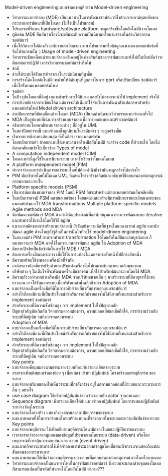 Model-driven engineering
แบบจำลองพฤติกรรม
Model-driven engineering
*	วิศวกรรมแบบจำลอง (MDE) เป็นแนวทางในการพัฒนาซอฟต์แวร์ซึ่งต้องการเอาต์พุตหลักของกระบวนการพัฒนาที่เป็นโมเดล (ไม่ใช่เป็นโปรแกรม)
*	โปรแกรมที่รันบน hardware/software platform จะถูกสร้างขึ้นโดยอัตโนมัติจากโมเดล
*	ผู้คิดค้น MDE ยืนยันว่าเรื่องนี้จะเพิ่มระดับความเป็นนิยามหรือนามธรรมในด้านวิศวกรรมซอฟต์แวร์
*	เพื่อให้วิศวกรไม่ต้องกังวลกับรายละเอียดของภาษาโปรแกรมหรือข้อมูลเฉพาะของแพลตฟอร์มที่รันโปรแกรมนั้น ๆ
Usage of model-driven engineering
*	วิศวกรรมขับเคลื่อนด้วยแบบจำลองยังคงอยู่ในช่วงเริ่มต้นของการพัฒนาและยังไม่เป็นที่แน่ชัดว่าจะมีผลต่อการปฏิวัติวงการวิศวกรรมซอฟต์แวร์หรือไม่
*	ข้อดี
*	ช่วยให้ระบบได้รับการพิจารณาในระดับนิยามที่สูงขึ้น
*	การสร้างโค้ดโดยอัตโนมัติ จะช่วยให้มีต้นทุนที่ถูกกว่าในการ port หรือปรับเปลี่ยน ซอฟต์แวร์ เพื่อไปรันบนแพลตฟอร์มใหม่
*	จุดด้อย
*	ในปัจจุบันโมเดลที่มีอยู่ เหมาะสำหรับการให้นิยาม และยังไม่สามารถนำไป implement จริงได้ 
*	การประหยัดจากการเขียนโค้ด แต่อาจจะไปเพิ่มค่าใช้จ่ายในการพัฒนาตัวแปลภาษาสำหรับแพลตฟอร์มใหม่
Model driven architecture
*	สถาปัตยกรรมที่ขับเคลื่อนด้วยโมเดล (MDA) เป็นจุดกำเนิดของวิศวกรรมแบบจำลองทั่วไป
*	MDA เป็นรูปแบบที่เน้นการสร้างแบบจำลองเพื่อการออกแบบและสร้างซอฟต์แวร์ 
*	อธิบายระบบโดยอาศัยแบบจำลองต่างๆ ที่มีอยู่ใน UML
*	ในสถาปัตยกรรมนี้ แบบจำลองซึ่งถูกนิยามในระดับต่าง ๆ จะถูกสร้างขึ้น  
*	เริ่มจากการนิยามระดับบนสุด ที่เป็นอิสระจากแพลตฟอร์ม 
*	โดยหลักการแล้ว ถ้าออกแบบได้เหมาะสม เครื่องมืออัตโนมัติ จะสร้าง code ที่ทำงานได้ โดยไม่ต้องอาศัยคนเข้าไปเกี่ยวข้อง 
Types of model
*	A computation independent model (CIM) 
*	โมเดลเหล่านี้ถูกใช้ในการนิยามระบบ บางครั้งเรียกว่าโมเดลโดเมน
*	A platform independent model (PIM)
*	ทำการจำลองการดำเนินการของระบบโดยไม่ต้องคำนึงถึงว่ามันจะถูกสร้างได้อย่างไร
*	PIM มักอธิบายโดยใช้โมเดล UML ที่แสดงโครงสร้างสถิตย์และอธิบายวิธีตอบสนองต่อเหตุการณ์ภายนอกและภายใน
*	Platform specific models (PSM) 
*	เป็นการดัดแปลงแบบจำลอง PIM โดยมี PSM อิสระสำหรับแต่ละแพลตฟอร์มแอ็พพลิเคชัน 
*	ในหลักการอาจมี PSM หลายเลเยอร์ของ โดยแต่ละเลเยอร์จะมีการอธิบายรายละเอียดเฉพาะของแพลตฟอร์มเอาไว้
MDA transformations
Multiple platform-specific models 
Agile methods and MDA
*	นักพัฒนาซอฟต์แวร์ MDA อ้างว่ามีวัตถุประสงค์เพื่อสนับสนุนแนวทางการพัฒนาแบบ iterative และสามารถใช้งานได้โดยใช้วิธี agile
*	แนวความคิดของการสร้างแบบจำลองนี้ ยังขัดแย้งความคิดพื้นฐานในแถลงการณ์ agile และนักพัฒนา agile ส่วนใหญ่ยังรู้สึกเป็นการฝืนใจที่จะใช้ model-driven engineering 
*	ในอนาคตถ้า PIM สามารถทำการ transformation ได้โดยอัตโนมัติและสมบูรณ์แบบ ก็หมายความว่า MDA อาจใช้ในกระบวนการพัฒนา agile ได้
Adoption of MDA
*	มีหลายปัจจัยเป็นข้อจำกัดในการใช้ MDE / MDA
*	ต้องการเครื่องมือเฉพาะทาง เพื่อใช้ในการแปลงโมเดลจากระดับหนึ่งไปอีกระดับหนึ่ง
*	มีความพร้อมใช้งานของเครื่องมือที่จำกัด
*	องค์กรอาจต้องมีการปรับตัวและปรับแต่งเครื่องมือให้เหมาะกับสภาพแวดล้อมของตน
*	บริษัทต่าง ๆ ไม่เต็มใจที่จะพัฒนาเครื่องมือของตน เพื่อใช้สำหรับพัฒนาระบบโดยใช้ MDA
*	มีความกังวลว่าหากนำเครื่องมือ MDA จากบริษัทขนาดเล็ก ๆ มาสร้างระบบที่มีอายุการใช้งานยาวนาน อาจได้รับผลกระทบเมื่อบริษัทเหล่านั้นเลิกกิจการ
Adoption of MDA
*	แบบจำลองเป็นเครื่องมือที่ดีในการอภิปรายเกี่ยวกับการออกแบบซอฟต์แวร์ 
*	อย่างไรก็ตามนิยามที่เป็นประโยชน์สำหรับการอภิปรายอาจไม่ใช่นิยามที่เหมาะสมสำหรับการ implement ซอฟต์แวร์
*	สำหรับระบบที่มีความซับซ้อนสูง การ implement ไม่ใช่ปัญหาหลัก 
*	ปัญหาสำคัญมักเกิดกับ วิศวกรรมความต้องการ, ความปลอดภัยแลเชื่อถือได้, การทำงานร่วมกับระบบที่มีอยู่เดิม จนถึงการทดสอบระบบ  
Adoption of MDA
*	แบบจำลองเป็นเครื่องมือที่ดีในการอภิปรายเกี่ยวกับการออกแบบซอฟต์แวร์ 
*	อย่างไรก็ตามนิยามที่เป็นประโยชน์สำหรับการอภิปรายอาจไม่ใช่นิยามที่เหมาะสมสำหรับการ implement ซอฟต์แวร์
*	สำหรับระบบที่มีความซับซ้อนสูง การ implement ไม่ใช่ปัญหาหลัก 
*	ปัญหาสำคัญมักเกิดกับ วิศวกรรมความต้องการ, ความปลอดภัยแลเชื่อถือได้, การทำงานร่วมกับระบบที่มีอยู่เดิม จนถึงการทดสอบระบบ  
Key points
*	แบบจำลองคือมุมมองนามธรรมของระบบที่ละเว้นรายละเอียดของระบบ 
*	สามารถเพิ่มเติมแบบจำลองย่อย ๆ เพื่อแสดง บริบท ปฏิสัมพันธ์ โครงสร้างและพฤติกรรม ของระบบ
*	แบบจำลองบริบทแสดงให้เห็นว่าระบบที่กำลังสร้าง อยู่ในสภาพแวดล้อมที่มีระบบและกระบวนการอื่น ๆ อย่างไร
*	use case diagram ใช้อธิบายปฏิสัมพันธ์ระหว่างระบบกับ  actor จากภายนอก 
*	Sequence diagram เพิ่มรายละเอียดให้กับแบบจำลองปฏิสัมพันธ์ โดยการแสดงปฏิสัมพันธ์ระหว่างวัตถุในระบบ
*	แบบจำลองโครงสร้าง แสดงถึงองค์กรและสถาปัตยกรรมของระบบ 
*	แผนภาพคลาสใช้ในการกำหนดโครงสร้างแบบคงที่ของคลาสในระบบและความสัมพันธ์ของระบบ
Key points
*	แบบจำลองพฤติกรรม ใช้เพื่ออธิบายพฤติกรรมไดนามิกของในขณะปฏิบัติการของระบบ 
*	เราสามารถจำลองจากมุมมองของข้อมูลที่ประมวลผลโดยระบบ (data-driven) หรือโดยเหตุการณ์ที่กระตุ้นการตอบสนองจากระบบ (event driven)
*	แผนภาพกิจกรรมสามารถใช้เพื่อจำลองการประมวลผลข้อมูลโดยที่แต่ละกิจกรรมจะแสดงถึงแต่ละขั้นตอนของกระบวนการ
*	แผนภาพสถานะใช้เพื่อจำลองพฤติกรรมของระบบเพื่อตอบสนองต่อเหตุการณ์ภายในหรือภายนอก
*	วิศวกรรมแบบจำลองเป็นแนวทางใหม่ในการพัฒนาซอฟต์แวร์ ซึ่งระบบจะแสดงด้วยชุดของโมเดลที่สามารถแปลงเป็นรหัสที่ทำงานได้โดยอัตโนมัติ
คำถาม???
